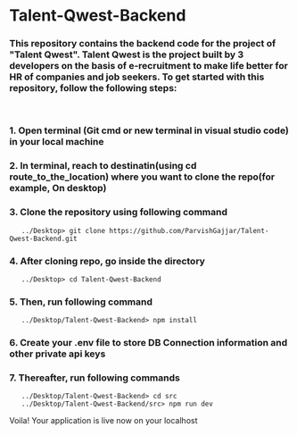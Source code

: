# Talent-Qwest-Backend

### This repository contains the backend code for the project of "Talent Qwest". Talent Qwest is the project built by 3 developers on the basis of e-recruitment to make life better for HR of companies and job seekers. To get started with this repository, follow the following steps:

<br>

### 1. Open terminal (Git cmd or new terminal in visual studio code) in your local machine
### 2. In terminal, reach to destinatin(using cd route_to_the_location) where you want to clone the repo(for example, On desktop)
### 3. Clone the repository using following command
       ../Desktop> git clone https://github.com/ParvishGajjar/Talent-Qwest-Backend.git
### 4. After cloning repo, go inside the directory
       ../Desktop> cd Talent-Qwest-Backend
### 5. Then, run following command
       ../Desktop/Talent-Qwest-Backend> npm install
### 6. Create your .env file to store DB Connection information and other private api keys
### 7. Thereafter, run following commands
       ../Desktop/Talent-Qwest-Backend> cd src
       ../Desktop/Talent-Qwest-Backend/src> npm run dev
       
Voila! Your application is live now on your localhost

